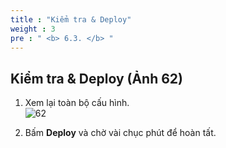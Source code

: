 ```yaml
---
title : "Kiểm tra & Deploy"
weight : 3
pre : " <b> 6.3. </b> "
---
```


## Kiểm tra & Deploy (Ảnh 62)

1) Xem lại toàn bộ cấu hình.  
![62](/images/erp/62.png)

2) Bấm **Deploy** và chờ vài chục phút để hoàn tất.
